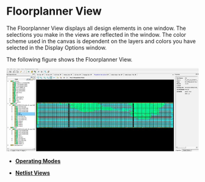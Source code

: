 # Floorplanner View

The Floorplanner View displays all design elements in one window. The selections you make in the views are reflected in the window. The color scheme used in the canvas is dependent on the layers and colors you have selected in the Display Options window.

The following figure shows the Floorplanner View.

![](GUID-DC54C140-C533-41FC-9C99-DB5D01B54B57-low.jpg "Floorplanner View")

-   **[Operating Modes](GUID-BA522578-5894-4CAA-9E78-66546C3F5B81.md)**  

-   **[Netlist Views](GUID-C610932F-80DB-4292-AFCF-47C4D7E7D1AD.md)**  


